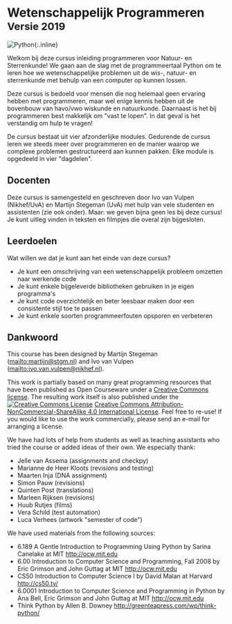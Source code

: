 # Wetenschappelijk Programmeren<br><small>Versie 2019</small>

![Python](python-logo.png){:.inline}  

Welkom bij deze cursus inleiding programmeren voor Natuur- en Sterrenkunde! We gaan aan de slag met de programmeertaal Python om te leren hoe we wetenschappelijke problemen uit de wis-, natuur- en sterrenkunde met behulp van een computer op kunnen lossen.

Deze cursus is bedoeld voor mensen die nog helemaal geen ervaring hebben met programmeren, maar wel enige kennis hebben uit de bovenbouw van havo/vwo wiskunde en natuurkunde. Daarnaast is het bij programmeren best makkelijk om "vast te lopen". In dat geval is het verstandig om hulp te vragen!

De cursus bestaat uit vier afzonderlijke modules. Gedurende de cursus leren we steeds meer over programmeren en de manier waarop we complexe problemen gestructureerd aan kunnen pakken. Elke module is opgedeeld in vier "dagdelen".

## Docenten

Deze cursus is samengesteld en geschreven door Ivo van Vulpen (Nikhef/UvA) en Martijn Stegeman (UvA) met hulp van vele studenten en assistenten (zie ook onder). Maar: we geven bijna geen les bij deze cursus! Je kunt uitleg vinden in teksten en filmpjes die overal zijn bijgesloten.

## Leerdoelen

Wat willen we dat je kunt aan het einde van deze cursus?

* Je kunt een omschrijving van een wetenschappelijk probleem omzetten naar werkende code
* Je kunt enkele bijgeleverde bibliotheken gebruiken in je eigen programma's
* Je kunt code overzichtelijk en beter leesbaar maken door een consistente stijl toe te passen
* Je kunt enkele soorten programmeerfouten opsporen en verbeteren

## Dankwoord

This course has been designed by Martijn Stegeman (<mailto:martijn@stgm.nl>) and Ivo van Vulpen (<mailto:ivo.van.vulpen@nikhef.nl>).

This work is partially based on many great programming resources that have been published as Open Courseware under a [Creative Commons license](https://creativecommons.org). The resulting work itself is also published under the <a rel="license" href="http://creativecommons.org/licenses/by-nc-sa/4.0/"><img alt="Creative Commons License" style="border-width:0" src="https://i.creativecommons.org/l/by-nc-sa/4.0/80x15.png" /></a> <a rel="license" href="http://creativecommons.org/licenses/by-nc-sa/4.0/">Creative Commons Attribution-NonCommercial-ShareAlike 4.0 International License</a>. Feel free to re-use! If you would like to use the work commercially, please send an e-mail for arranging a license.

We have had lots of help from students as well as teaching assistants who tried the course or added ideas of their own. We especially thank:

- Jelle van Assema (assignments and checkpy)
- Marianne de Heer Kloots (revisions and testing)
- Maarten Inja (DNA assignment)
- Simon Pauw (revisions)
- Quinten Post (translations)
- Marleen Rijksen (revisions)
- Huub Rutjes (films)
- Vera Schild (test automation)
- Luca Verhees (artwork "semester of code")

We have used materials from the following sources:

- 6.189 A Gentle Introduction to Programming Using Python by Sarina Canelake at MIT <http://ocw.mit.edu>
- 6.00 Introduction to Computer Science and Programming, Fall 2008 by Eric Grimson and John Guttag at MIT <http://ocw.mit.edu>
- CS50 Introduction to Computer Science I by David Malan at Harvard <http://cs50.tv/>
- 6.0001 Introduction to Computer Science and Programming in Python by Ana Bell, Eric Grimson and John Guttag at MIT <http://ocw.mit.edu>
- Think Python by Allen B. Downey <http://greenteapress.com/wp/think-python/>
